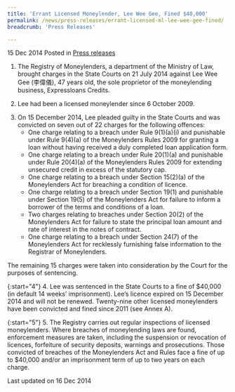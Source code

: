 ```yaml
---
title: 'Errant Licensed Moneylender, Lee Wee Gee, Fined $40,000'
permalink: /news/press-releases/errant-licensed-ml-lee-wee-gee-fined/
breadcrumb: 'Press Releases'

---
```



15 Dec 2014 Posted in [Press releases](/news/press-releases)

1. The Registry of Moneylenders, a department of the Ministry of Law, brought charges in the State Courts on 21 July 2014 against Lee Wee Gee (李偉儀), 47 years old, the sole proprietor of the moneylending business, Expressloans Credits.


2. Lee had been a licensed moneylender since 6 October 2009. 

<ol start="3">
<li>On 15 December 2014, Lee pleaded guilty in the State Courts and was convicted on seven out of 22 charges for the following offences: 

<ul>
<li> One charge relating to a breach under Rule 9(1)(a)(i) and punishable under Rule 9(4)(a) of the Moneylenders Rules 2009 for granting a loan without having received a duly completed loan application form.</li>
<li>One charge relating to a breach under Rule 20(1)(a) and punishable under Rule 20(4)(a) of the Moneylenders Rules 2009 for extending unsecured credit in excess of the statutory cap.</li>
<li>One charge relating to a breach under Section 15(2)(a) of the Moneylenders Act for breaching a condition of licence.</li>
<li>One charge relating to a breach under Section 19(1) and punishable under Section 19(5) of the Moneylenders Act for failure to inform a borrower of the terms and conditions of a loan.</li>
<li>Two charges relating to breaches under Section 20(2) of the Moneylenders Act for failure to state the principal loan amount and rate of interest in the notes of contract.</li>
<li>One charge relating to a breach under Section 24(7) of the Moneylenders Act for recklessly furnishing false information to the Registrar of Moneylenders.</li>
</ul>
</li>

</ol>

The remaining 15 charges were taken into consideration by the Court for the purposes of sentencing.

{:start="4"}
4. Lee was sentenced in the State Courts to a fine of $40,000 (in default 14 weeks’ imprisonment). Lee’s licence expired on 15 December 2014 and will not be renewed. Twenty-nine other licensed moneylenders have been convicted and fined since 2011 (see Annex A).  

{:start="5"}
5. The Registry carries out regular inspections of licensed moneylenders. Where breaches of moneylending laws are found, enforcement measures are taken, including the suspension or revocation of licences, forfeiture of security deposits, warnings and prosecutions. Those convicted of breaches of the Moneylenders Act and Rules face a fine of up to $40,000 and/or an imprisonment term of up to two years on each charge. 

<p class="right-side-updated">Last updated on 16 Dec 2014
</p>
